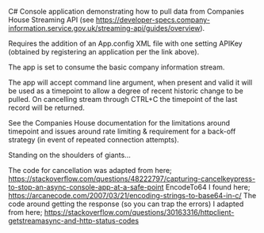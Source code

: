 ﻿C# Console application demonstrating how to pull data from Companies House Streaming API (see https://developer-specs.company-information.service.gov.uk/streaming-api/guides/overview).

Requires the addition of an App.config XML file with one setting APIKey (obtained by registering an application per the link above).

<configuration>
  <appSettings>
    <add key="APIKey" value="" />
  </appSettings>
</configuration>

The app is set to consume the basic company information stream.

The app will accept command line argument, when present and valid it will be used as a timepoint to allow a degree of recent historic change to be pulled. On cancelling stream through CTRL+C the timepoint of the last record will be returned.

See the Companies House documentation for the limitations around timepoint and issues around rate limiting & requirement for a back-off strategy (in event of repeated connection attempts).

Standing on the shoulders of giants...

The code for cancellation was adapted from here;
https://stackoverflow.com/questions/48222797/capturing-cancelkeypress-to-stop-an-async-console-app-at-a-safe-point
EncodeTo64 I found here;
https://arcanecode.com/2007/03/21/encoding-strings-to-base64-in-c/
The code around getting the response (so you can trap the errors) I adapted from here;
https://stackoverflow.com/questions/30163316/httpclient-getstreamasync-and-http-status-codes